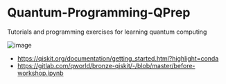 # Quantum-Programming-QPrep
Tutorials and programming exercises for learning quantum computing

![image](https://user-images.githubusercontent.com/5441882/161652848-a4e213d0-a46e-45c7-9a45-cc8d060a8f28.png)


* https://qiskit.org/documentation/getting_started.html?highlight=conda
* https://gitlab.com/qworld/bronze-qiskit/-/blob/master/before-workshop.ipynb
